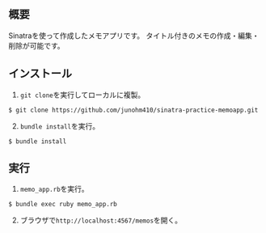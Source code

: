 ##  概要
Sinatraを使って作成したメモアプリです。
タイトル付きのメモの作成・編集・削除が可能です。

## インストール
1. `git clone`を実行してローカルに複製。
```
$ git clone https://github.com/junohm410/sinatra-practice-memoapp.git
```

2. `bundle install`を実行。
```
$ bundle install
```

## 実行
1. `memo_app.rb`を実行。
```
$ bundle exec ruby memo_app.rb
```

2. ブラウザで`http://localhost:4567/memos`を開く。
